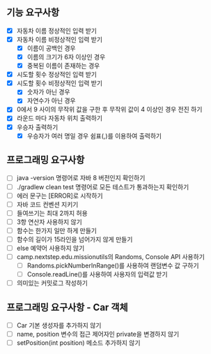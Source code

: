 ## 기능 요구사항

- [x] 자동차 이름 정상적인 입력 받기
- [x] 자동차 이름 비정상적인 입력 받기
  - [x] 이름이 공백인 경우
  - [x] 이름의 크기가 6자 이상인 경우
  - [x] 중복된 이름이 존재하는 경우
- [x] 시도할 횟수 정상적인 입력 받기
- [x] 시도할 횟수 비정상적인 입력 받기
  - [x] 숫자가 아닌 경우
  - [x] 자연수가 아닌 경우
- [x] 0에서 9 사이의 무작위 값을 구한 후 무작위 값이 4 이상인 경우 전진 하기
- [x] 라운드 마다 자동차 위치 출력하기
- [x] 우승자 출력하기
  - [x] 우승자가 여러 명일 경우 쉼표(,)를 이용하여 출력하기

## 프로그래밍 요구사항

- [ ] java -version 명령어로 자바 8 버전인지 확인하기
- [ ] ./gradlew clean test 명령어로 모든 테스트가 통과하는지 확인하기
- [ ] 에러 문구는 [ERROR]로 시작하기
- [ ] 자바 코드 컨벤션 지키기
- [ ] 들여쓰기는 최대 2까지 허용
- [ ] 3항 연산자 사용하지 않기
- [ ] 함수는 한가지 일만 하게 만들기
- [ ] 함수의 길이가 15라인을 넘어가지 않게 만들기
- [ ] else 예약어 사용하지 않기
- [ ] camp.nextstep.edu.missionutils의 Randoms, Console API 사용하기
    - [ ] Randoms.pickNumberInRange()를 사용하여 랜덤변수 값 구하기
    - [ ] Console.readLine()를 사용하여 사용자의 입력값 받기
- [ ] 의미있는 커밋로그 작성하기

## 프로그래밍 요구사항 - Car 객체

- [ ] Car 기본 생성자를 추가하지 않기
- [ ] name, position 변수의 접근 제어자인 private을 변경하지 않기
- [ ] setPosition(int position) 메소드 추가하지 않기